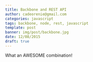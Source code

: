 ```yaml
---
title: Backbone and REST API
author: cadeorenie@gmail.com
categories: javascript
tags: backbone, node, rest, javascript
template: post
banner: img/post/backbone.jpg
date: 12/08/2015
draft: true
---
```


What an AWESOME combination!